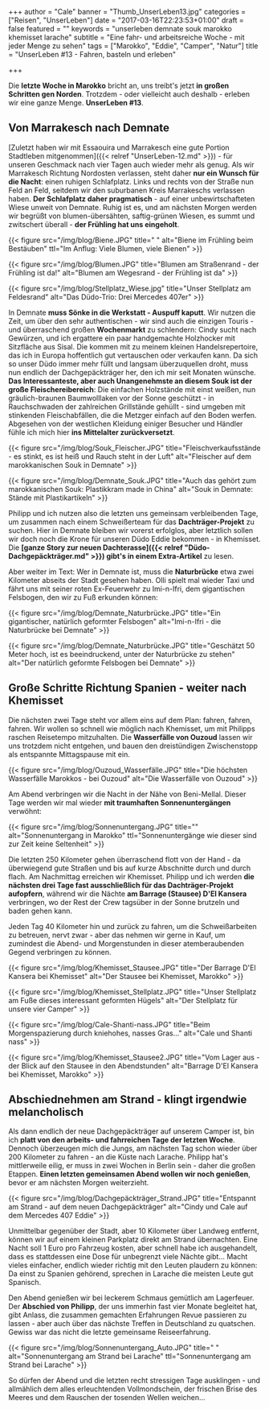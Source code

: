 +++
author = "Cale"
banner = "Thumb_UnserLeben13.jpg"
categories = ["Reisen", "UnserLeben"]
date = "2017-03-16T22:23:53+01:00"
draft = false
featured = ""
keywords = "unserleben demnate souk marokko khemisset larache"
subtitle = "Eine fahr- und arbeitsreiche Woche - mit jeder Menge zu sehen"
tags = ["Marokko", "Eddie", "Camper", "Natur"]
title = "UnserLeben #13 - Fahren, basteln und erleben"

+++

Die **letzte Woche in Marokko** bricht an, uns treibt's jetzt **in großen Schritten gen Norden**. Trotzdem - oder vielleicht auch deshalb - erleben wir eine ganze Menge. **UnserLeben #13**.<!--more-->

## Von Marrakesch nach Demnate 

[Zuletzt haben wir mit Essaouira und Marrakesch eine gute Portion Stadtleben mitgenommen]({{< relref "UnserLeben-12.md" >}}) - für unseren Geschmack nach vier Tagen auch wieder mehr als genug. Als wir Marrakesch Richtung Nordosten verlassen, steht daher **nur ein Wunsch für die Nacht**: einen ruhigen Schlafplatz.
Links und rechts von der Straße nun Feld an Feld, seitdem wir den suburbanen Kreis Marrakeschs verlassen haben. **Der Schlafplatz daher pragmatisch** - auf einer unbewirtschafteten Wiese unweit von Demnate. Ruhig ist es, und am nächsten Morgen werden wir begrüßt von blumen-übersähten, saftig-grünen Wiesen, es summt und zwitschert überall - **der Frühling hat uns eingeholt**. 

{{< figure src="/img/blog/Biene.JPG" title=" " alt="Biene im Frühling beim Bestäuben" ttl="Im Anflug: Viele Blumen, viele Bienen" >}} 

{{< figure src="/img/blog/Blumen.JPG" title="Blumen am Straßenrand - der Frühling ist da!" alt="Blumen am Wegesrand - der Frühling ist da" >}} 

{{< figure src="/img/blog/Stellplatz_Wiese.jpg" title="Unser Stellplatz am Feldesrand" alt="Das Düdo-Trio: Drei Mercedes 407er" >}}

In Demnate **muss Sönke in die Werkstatt - Auspuff kaputt**. Wir nutzen die Zeit, um über den sehr authentischen - wir sind auch die einzigen Touris - und überraschend großen **Wochenmarkt** zu schlendern: Cindy sucht nach Gewürzen, und ich ergattere ein paar handgemachte Holzhocker mit Sitzfläche aus Sisal. Die kommen mit zu meinem kleinen Handelsrepertoire, das ich in Europa hoffentlich gut vertauschen oder verkaufen kann. Da sich so unser Düdo immer mehr füllt und langsam überzuquellen droht, muss nun endlich der Dachgepäckträger her, den ich mir seit Monaten wünsche. **Das Interessanteste, aber auch Unangenehmste an diesem Souk ist der große Fleischereibereich**: Die einfachen Holzstände mit einst weißen, nun gräulich-braunen Baumwolllaken vor der Sonne geschützt - in Rauchschwaden der zahlreichen Grillstände gehüllt - sind umgeben mit stinkenden Fleischabfällen, die die Metzger einfach auf den Boden werfen. Abgesehen von der westlichen Kleidung einiger Besucher und Händler fühle ich mich hier **ins Mittelalter zurückversetzt**. 

{{< figure src="/img/blog/Souk_Fleischer.JPG" title="Fleischverkaufsstände - es stinkt, es ist heiß und Rauch steht in der Luft" alt="Fleischer auf dem marokkanischen Souk in Demnate" >}} 

{{< figure src="/img/blog/Demnate_Souk.JPG" title="Auch das gehört zum marokkanischen Souk: Plastikkram made in China" alt="Souk in Demnate: Stände mit Plastikartikeln" >}}

Philipp und ich nutzen also die letzten uns gemeinsam verbleibenden Tage, um zusammen nach einem Schweißerteam für das **Dachträger-Projekt** zu suchen. Hier in Demnate bleiben wir vorerst erfolglos, aber letztlich sollen wir doch noch die Krone für unseren Düdo Eddie bekommen - in Khemisset. Die **[ganze Story zur neuen Dachterasse]({{< relref "Düdo-Dachgepäckträger.md" >}}) gibt's in einem Extra-Artikel** zu lesen.     

Aber weiter im Text: Wer in Demnate ist, muss die **Naturbrücke** etwa zwei Kilometer abseits der Stadt gesehen haben. Olli spielt mal wieder Taxi und fährt uns mit seiner roten Ex-Feuerwehr zu Imi-n-Ifri, dem gigantischen Felsbogen, den wir zu Fuß erkunden können:

{{< figure src="/img/blog/Demnate_Naturbrücke.JPG" title="Ein gigantischer, natürlich geformter Felsbogen" alt="Imi-n-Ifri - die Naturbrücke bei Demnate" >}} 

{{< figure src="/img/blog/Demnate_Naturbrücke.JPG" title="Geschätzt 50 Meter hoch, ist es beeindruckend, unter der Naturbrücke zu stehen" alt="Der natürlich geformte Felsbogen bei Demnate" >}} 


## Große Schritte Richtung Spanien - weiter nach Khemisset 

Die nächsten zwei Tage steht vor allem eins auf dem Plan: fahren, fahren, fahren. Wir wollen so schnell wie möglich nach Khemisset, um mit Philipps raschen Reisetempo mitzuhalten. Die **Wasserfälle von Ouzoud** lassen wir uns trotzdem nicht entgehen, und bauen den dreistündigen Zwischenstopp als entspannte Mittagspause mit ein.    

{{< figure src="/img/blog/Ouzoud_Wasserfälle.JPG" title="Die höchsten Wasserfälle Marokkos - bei Ouzoud" alt="Die Wasserfälle von Ouzoud" >}} 


Am Abend verbringen wir die Nacht in der Nähe von Beni-Mellal. Dieser Tage werden wir mal wieder **mit traumhaften Sonnenuntergängen** verwöhnt:

{{< figure src="/img/blog/Sonnenuntergang.JPG" title="" alt="Sonnenuntergang in Marokko" ttl="Sonnenuntergänge wie dieser sind zur Zeit keine Seltenheit" >}} 

Die letzten 250 Kilometer gehen überraschend flott von der Hand - da überwiegend gute Straßen und bis auf kurze Abschnitte durch und durch flach. Am Nachmittag erreichen wir Khemisset. Philipp und ich werden **die nächsten drei Tage fast ausschließlich für das Dachträger-Projekt aufopfern**, während wir die Nächte **am Barrage (Stausee) D'El Kansera** verbringen, wo der Rest der Crew tagsüber in der Sonne brutzeln und baden gehen kann. 

Jeden Tag 40 Kilometer hin und zurück zu fahren, um die Schweißarbeiten zu betreuen, nervt zwar - aber das nehmen wir gerne in Kauf, um zumindest die Abend- und Morgenstunden in dieser atemberaubenden Gegend verbringen zu können.

{{< figure src="/img/blog/Khemisset_Stausee.JPG" title="Der Barrage D'El Kansera bei Khemisset" alt="Der Stausee bei Khemisset, Marokko" >}}

{{< figure src="/img/blog/Khemisset_Stellplatz.JPG" title="Unser Stellplatz am Fuße dieses interessant geformten Hügels" alt="Der Stellplatz für unsere vier Camper" >}}

{{< figure src="/img/blog/Cale-Shanti-nass.JPG" title="Beim Morgenspazierung durch kniehohes, nasses Gras..." alt="Cale und Shanti nass" >}}

{{< figure src="/img/blog/Khemisset_Stausee2.JPG" title="Vom Lager aus - der Blick auf den Stausee in den Abendstunden" alt="Barrage D'El Kansera bei Khemisset, Marokko" >}}

## Abschiednehmen am Strand - klingt irgendwie melancholisch

Als dann endlich der neue Dachgepäckträger auf unserem Camper ist, bin ich **platt von den arbeits- und fahrreichen Tage der letzten Woche**. Dennoch überzeugen mich die Jungs, am nächsten Tag schon wieder über 200 Kilometer zu fahren - an die Küste nach Larache. Philipp hat's mittlerweile eilig, er muss in zwei Wochen in Berlin sein - daher die großen Etappen. **Einen letzten gemeinsamen Abend wollen wir noch genießen**, bevor er am nächsten Morgen weiterzieht.   

{{< figure src="/img/blog/Dachgepäckträger_Strand.JPG" title="Entspannt am Strand - auf dem neuen Dachgepäckträger" alt="Cindy und Cale auf dem Mercedes 407 Eddie" >}}

Unmittelbar gegenüber der Stadt, aber 10 Kilometer über Landweg entfernt, können wir auf einem kleinen Parkplatz direkt am Strand übernachten. Eine Nacht soll 1 Euro pro Fahrzeug kosten, aber schnell habe ich ausgehandelt, dass es stattdessen eine Dose für unbegrenzt viele Nächte gibt... Macht vieles einfacher, endlich wieder richtig mit den Leuten plaudern zu können: Da einst zu Spanien gehörend, sprechen in Larache die meisten Leute gut Spanisch.     

Den Abend genießen wir bei leckerem Schmaus gemütlich am Lagerfeuer. Der **Abschied von Philipp**, der uns immerhin fast vier Monate begleitet hat, gibt Anlass, die zusammen gemachten Erfahrungen Revue passieren zu lassen - aber auch über das nächste Treffen in Deutschland zu quatschen. Gewiss war das nicht die letzte gemeinsame Reiseerfahrung.

{{< figure src="/img/blog/Sonnenuntergang_Auto.JPG" title=" " alt="Sonnenuntergang am Strand bei Larache" ttl="Sonnenuntergang am Strand bei Larache" >}}

So dürfen der Abend und die letzten recht stressigen Tage ausklingen - und allmählich dem alles erleuchtenden Vollmondschein, der frischen Brise des Meeres und dem Rauschen der tosenden Wellen weichen...